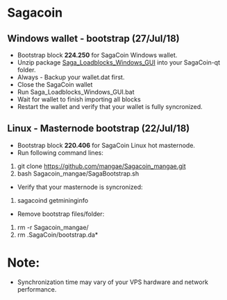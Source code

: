 # Sagacoin
## Windows wallet - bootstrap (27/Jul/18)
- Bootstrap block **224.250** for SagaCoin Windows wallet.
- Unzip package [Saga_Loadblocks_Windows_GUI](https://drive.google.com/file/d/1VLO098a13AFAAol1rLsbHgGg9bmlzgyk/view?usp=sharing) into your SagaCoin-qt folder.
- Always - Backup your wallet.dat first.
- Close the SagaCoin wallet
- Run Saga_Loadblocks_Windows_GUI.bat
- Wait for wallet to finish importing all blocks
- Restart the wallet and verify that your wallet is fully syncronized.

## Linux - Masternode bootstrap (22/Jul/18)
- Bootstrap block **220.406** for SagaCoin Linux hot masternode.
- Run following command lines:
1. git clone https://github.com/mangae/Sagacoin_mangae.git
2. bash Sagacoin_mangae/SagaBootstrap.sh
- Verify that your masternode is syncronized:
1. sagacoind getmininginfo
- Remove bootstrap files/folder:
1. rm -r Sagacoin_mangae/
2. rm .SagaCoin/bootstrap.da*

# Note:
- Synchronization time may vary of your VPS hardware and network performance.
